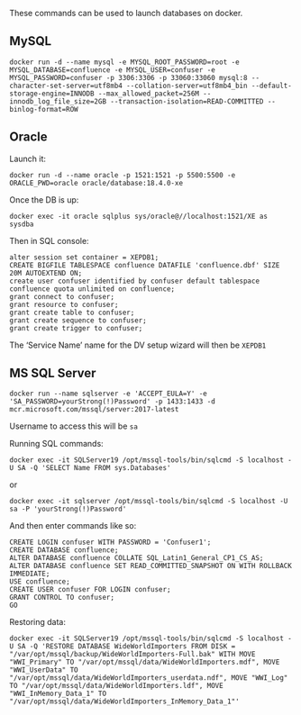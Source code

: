 These commands can be used to launch databases on docker.
## MySQL

```
docker run -d --name mysql -e MYSQL_ROOT_PASSWORD=root -e MYSQL_DATABASE=confluence -e MYSQL_USER=confuser -e MYSQL_PASSWORD=confuser -p 3306:3306 -p 33060:33060 mysql:8 --character-set-server=utf8mb4 --collation-server=utf8mb4_bin --default-storage-engine=INNODB --max_allowed_packet=256M --innodb_log_file_size=2GB --transaction-isolation=READ-COMMITTED --binlog-format=ROW
```
## Oracle

Launch it:
```
docker run -d --name oracle -p 1521:1521 -p 5500:5500 -e ORACLE_PWD=oracle oracle/database:18.4.0-xe
```

Once the DB is up: 
```
docker exec -it oracle sqlplus sys/oracle@//localhost:1521/XE as sysdba
```

Then in SQL console:
```
alter session set container = XEPDB1;
CREATE BIGFILE TABLESPACE confluence DATAFILE 'confluence.dbf' SIZE 20M AUTOEXTEND ON;
create user confuser identified by confuser default tablespace confluence quota unlimited on confluence;
grant connect to confuser;
grant resource to confuser;
grant create table to confuser;
grant create sequence to confuser;
grant create trigger to confuser;
```
The ‘Service Name’ name for the DV setup wizard will then be `XEPDB1`

## MS SQL Server

```
docker run --name sqlserver -e 'ACCEPT_EULA=Y' -e 'SA_PASSWORD=yourStrong(!)Password' -p 1433:1433 -d mcr.microsoft.com/mssql/server:2017-latest
```

Username to access this will be `sa`

Running SQL commands:

```
docker exec -it SQLServer19 /opt/mssql-tools/bin/sqlcmd -S localhost -U SA -Q 'SELECT Name FROM sys.Databases'
```

or

```
docker exec -it sqlserver /opt/mssql-tools/bin/sqlcmd -S localhost -U sa -P 'yourStrong(!)Password'
``` 

And then enter commands like so:

```
CREATE LOGIN confuser WITH PASSWORD = 'Confuser1';
CREATE DATABASE confluence;
ALTER DATABASE confluence COLLATE SQL_Latin1_General_CP1_CS_AS;
ALTER DATABASE confluence SET READ_COMMITTED_SNAPSHOT ON WITH ROLLBACK IMMEDIATE;
USE confluence;
CREATE USER confuser FOR LOGIN confuser;
GRANT CONTROL TO confuser;
GO
```

Restoring data:

```
docker exec -it SQLServer19 /opt/mssql-tools/bin/sqlcmd -S localhost -U SA -Q 'RESTORE DATABASE WideWorldImporters FROM DISK = "/var/opt/mssql/backup/WideWorldImporters-Full.bak" WITH MOVE "WWI_Primary" TO "/var/opt/mssql/data/WideWorldImporters.mdf", MOVE "WWI_UserData" TO "/var/opt/mssql/data/WideWorldImporters_userdata.ndf", MOVE "WWI_Log" TO "/var/opt/mssql/data/WideWorldImporters.ldf", MOVE "WWI_InMemory_Data_1" TO "/var/opt/mssql/data/WideWorldImporters_InMemory_Data_1"'
```
